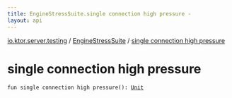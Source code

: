 ```yaml
---
title: EngineStressSuite.single connection high pressure - 
layout: api
---
```


<div class='api-docs-breadcrumbs'><a href="../index.html">io.ktor.server.testing</a> / <a href="index.html">EngineStressSuite</a> / <a href="./single connection high pressure.html">single connection high pressure</a></div>

# single connection high pressure

<div class="signature"><code><span class="keyword">fun </span><span class="identifier">single connection high pressure</span><span class="symbol">(</span><span class="symbol">)</span><span class="symbol">: </span><a href="https://kotlinlang.org/api/latest/jvm/stdlib/kotlin/-unit/index.html"><span class="identifier">Unit</span></a></code></div>
